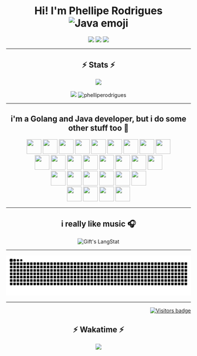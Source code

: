 <h1 align="center"> Hi! I'm Phellipe Rodrigues <img width="30" src="https://emojis.slackmojis.com/emojis/images/1494533524/2240/programmer.gif?1494533524" alt="Java emoji" /></h1>

<div align="center"> 
  <a href="https://phelliperodrigues.dev" target="_blank"><img src="https://img.shields.io/badge/-website-%230077B5?style=for-the-badge&logo=aiohttp&logoColor=white" target="_blank"></a> 
  <a href = "mailto:phelliperodrigues.dev@gmail.com"><img src="https://img.shields.io/badge/-Gmail-%23333?style=for-the-badge&logo=gmail&logoColor=white" target="_blank"></a>
  <a href="https://www.linkedin.com/in/phelliperodrigues" target="_blank"><img src="https://img.shields.io/badge/-LinkedIn-%230077B5?style=for-the-badge&logo=linkedin&logoColor=white" target="_blank"></a> 
</div>

--- 

 <div align="center">

  ## ⚡ Stats ⚡
  
  <p><img src="https://github-readme-stats.vercel.app/api/top-langs/?username=phelliperodrigues&layout=donut&theme=material-palenight"/></p>

  <img  src="https://github-readme-stats-sigma-five.vercel.app/api?username=phelliperodrigues&show_icons=true&theme=material-palenight&include_all_commits=true&count_private=true"/>
  <img src="https://github-readme-streak-stats.herokuapp.com/?user=phelliperodrigues&theme=material-palenight&hide_border=false" alt="phelliperodrigues" />
  

</div>

---

<div align="center">
 
 ## i'm a Golang and Java developer, but i do some other stuff too 🔨
 

 
<img src="https://cdn.jsdelivr.net/gh/devicons/devicon/icons/java/java-original.svg"  width="40" height="40" />          
<img src="https://cdn.jsdelivr.net/gh/devicons/devicon/icons/go/go-original.svg"  width="40" height="40" />
<img src="https://cdn.jsdelivr.net/gh/devicons/devicon/icons/kotlin/kotlin-original.svg"  width="40" height="40" />       
<img src="https://cdn.jsdelivr.net/gh/devicons/devicon/icons/ruby/ruby-original.svg"  width="40" height="40" />
<img src="https://cdn.jsdelivr.net/gh/devicons/devicon/icons/javascript/javascript-original.svg"  width="40" height="40" />
<img src="https://cdn.jsdelivr.net/gh/devicons/devicon/icons/typescript/typescript-plain.svg"  width="40" height="40" />
<img src="https://cdn.jsdelivr.net/gh/devicons/devicon/icons/crystal/crystal-original-wordmark.svg"  width="40" height="40" />
<img src="https://cdn.jsdelivr.net/gh/devicons/devicon/icons/elixir/elixir-original.svg"  width="40" height="40" />
<img src="https://cdn.jsdelivr.net/gh/devicons/devicon/icons/dart/dart-original.svg"  width="40" height="40" />
       
  <br>      
              
<img src="https://cdn.jsdelivr.net/gh/devicons/devicon/icons/spring/spring-original-wordmark.svg" width="40" height="40" />
<img src="https://cdn.jsdelivr.net/gh/devicons/devicon/icons/rails/rails-plain.svg"  width="40" height="40" />
<img src="https://cdn.jsdelivr.net/gh/devicons/devicon/icons/phoenix/phoenix-original.svg" width="40" height="40" />
<img src="https://cdn.jsdelivr.net/gh/devicons/devicon/icons/express/express-original-wordmark.svg"  width="40" height="40" />
<img src="https://cdn.jsdelivr.net/gh/devicons/devicon/icons/angularjs/angularjs-original.svg"  width="40" height="40" />
<img src="https://cdn.jsdelivr.net/gh/devicons/devicon/icons/flutter/flutter-original.svg"  width="40" height="40" />
<img src="https://cdn.jsdelivr.net/gh/devicons/devicon/icons/android/android-original.svg"  width="40" height="40" />
<img src="https://cdn.jsdelivr.net/gh/devicons/devicon/icons/css3/css3-original.svg"  width="40" height="40" />
          
<br>   

 <img src="https://cdn.jsdelivr.net/gh/devicons/devicon/icons/kubernetes/kubernetes-plain.svg" width="40" height="40" >         
<img src="https://cdn.jsdelivr.net/gh/devicons/devicon/icons/apachekafka/apachekafka-original.svg"  width="40" height="40" />
<img src="https://cdn.jsdelivr.net/gh/devicons/devicon/icons/docker/docker-original.svg"  width="40" height="40" />
<img src="https://cdn.jsdelivr.net/gh/devicons/devicon/icons/heroku/heroku-original.svg"  width="40" height="40" />
<img src="https://cdn.jsdelivr.net/gh/devicons/devicon/icons/nginx/nginx-original.svg" width="40" height="40" />
<img src="https://cdn.jsdelivr.net/gh/devicons/devicon/icons/tomcat/tomcat-original.svg" width="40" height="40" />
          
<br>         

<img src="https://cdn.jsdelivr.net/gh/devicons/devicon/icons/mysql/mysql-original.svg"  width="40" height="40" />
<img src="https://cdn.jsdelivr.net/gh/devicons/devicon/icons/postgresql/postgresql-original.svg"  width="40" height="40" />
<img src="https://cdn.jsdelivr.net/gh/devicons/devicon/icons/oracle/oracle-original.svg"  width="40" height="40" />
<img src="https://cdn.jsdelivr.net/gh/devicons/devicon/icons/sqlite/sqlite-original.svg"  width="40" height="40" />
          
          
          
          
          
          
          
          
          



</div>
</div>

---



<div align="center"> 

 ## i really like music 🎧
 
 <img align="center" src="https://spotify-github-profile.vercel.app/api/view.svg?uid=7m3mvrbm1hk73dgvrs8azihtv&cover_image=true&theme=novatorem&show_offline=false&background_color=121212&interchange=false&bar_color=53b14f&bar_color_cover=false" alt="Gift's LangStat" />
</div>

---

<div align="center"> 
 
 ![Snake animation](https://github.com/phelliperodrigues/phelliperodrigues/blob/output/github-contribution-grid-snake.svg)
 
</div>

---

<div align="right">
  <a href="https://badges.pufler.dev">
      <img src="https://komarev.com/ghpvc/?username=phelliperodrigues" alt="Visitors badge" />
   </a>
</div>

 <div align="center">

  ## ⚡ Wakatime ⚡
  
  <a href="https://github.com/phelliperodrigues">
  <img height="80%" src="https://github-readme-stats.vercel.app/api/wakatime?username=phelliperodrigues&show_icons=true&theme=material-palenight&include_all_commits=true&layout=compact"/>

</div>
